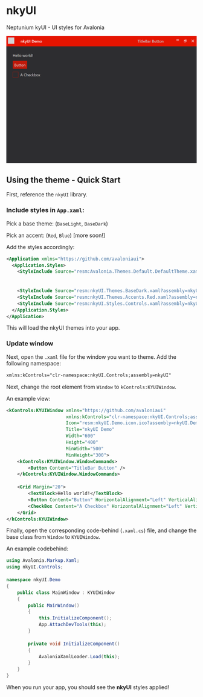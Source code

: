 
# nkyUI

Neptunium kyUI - UI styles for Avalonia

![screenshot](img/demowindow.png)

## Using the theme - Quick Start

First, reference the `nkyUI` library.

### Include styles in `App.xaml`:

Pick a base theme: (`BaseLight`, `BaseDark`)

Pick an accent: (`Red`, `Blue`) [more soon!]

Add the styles accordingly:

```xml
<Application xmlns="https://github.com/avaloniaui">
  <Application.Styles>
    <StyleInclude Source="resm:Avalonia.Themes.Default.DefaultTheme.xaml?assembly=Avalonia.Themes.Default"/>


    <StyleInclude Source="resm:nkyUI.Themes.BaseDark.xaml?assembly=nkyUI" />
    <StyleInclude Source="resm:nkyUI.Themes.Accents.Red.xaml?assembly=nkyUI" />
    <StyleInclude Source="resm:nkyUI.Styles.Controls.xaml?assembly=nkyUI" />
  </Application.Styles>
</Application>
```

This will load the nkyUI themes into your app.

### Update window

Next, open the `.xaml` file for the window you want to theme.
Add the following namespace:

```xml
xmlns:kControls="clr-namespace:nkyUI.Controls;assembly=nkyUI"
```

Next, change the root element from `Window` to `kControls:KYUIWindow`.

An example view:

```xml
<kControls:KYUIWindow xmlns="https://github.com/avaloniaui"
                      xmlns:kControls="clr-namespace:nkyUI.Controls;assembly=nkyUI"
                      Icon="resm:nkyUI.Demo.icon.ico?assembly=nkyUI.Demo"
                      Title="nkyUI Demo"
                      Width="600"
                      Height="400"
                      MinWidth="500"
                      MinHeight="300">
    <kControls:KYUIWindow.WindowCommands>
        <Button Content="TitleBar Button" />
    </kControls:KYUIWindow.WindowCommands>

    <Grid Margin="20">
        <TextBlock>Hello world!</TextBlock>
        <Button Content="Button" HorizontalAlignment="Left" VerticalAlignment="Top" Margin="0,25,0,0" />
        <CheckBox Content="A Checkbox" HorizontalAlignment="Left" VerticalAlignment="Top" Margin="0,60,0,0" />
    </Grid>
</kControls:KYUIWindow>
```

Finally, open the corresponding code-behind (`.xaml.cs`) file, and change
the base class from `Window` to `KYUIWindow`.

An example codebehind:

```csharp
using Avalonia.Markup.Xaml;
using nkyUI.Controls;

namespace nkyUI.Demo
{
    public class MainWindow : KYUIWindow
    {
        public MainWindow()
        {
            this.InitializeComponent();
            App.AttachDevTools(this);
        }

        private void InitializeComponent()
        {
            AvaloniaXamlLoader.Load(this);
        }
    }
}
```

When you run your app, you should see the **nkyUI** styles applied!